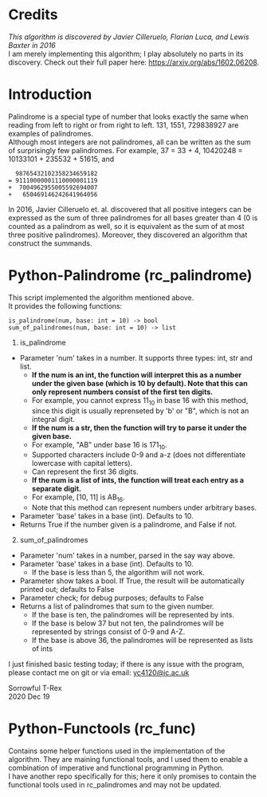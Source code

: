 # Credits

*This algorithm is discovered by Javier Cilleruelo, Florian Luca, and Lewis Baxter in 2016*  
I am merely implementing this algorithm; I play absolutely no parts in its discovery.
Check out their full paper here: https://arxiv.org/abs/1602.06208.

# Introduction

Palindrome is a special type of number that looks exactly the same when reading from left to right or from right to left. 131, 1551, 729838927 are examples of palindromes.  
Although most integers are not palindromes, all can be written as the sum of surprisingly few palindromes. For example, 37 = 33 + 4, 10420248 = 10133101 + 235532 + 51615, and  
```
  98765432102358234659182  
= 91110000001110000001119  
+  7004962955005592694007  
+   650469146242641964056  
```

In 2016, Javier Cilleruelo et. al. discovered that all positive integers can be expressed as the sum of three palindromes for all bases greater than 4 (0 is counted as a palindrom as well, so it is equivalent as the sum of at most three positive palindromes). Moreover, they discovered an algorithm that construct the summands.

# Python-Palindrome (rc_palindrome)
This script implemented the algorithm mentioned above.  
It provides the following functions:
```
is_palindrome(num, base: int = 10) -> bool
sum_of_palindromes(num, base: int = 10) -> list
```

1. is_palindrome
  + Parameter 'num' takes in a number. It supports three types: int, str and list.  
    + **If the num is an int, the function will interpret this as a number under the given base (which is 10 by default). Note that this can only represent numbers consist of the first ten digits.**  
    + For example, you cannot express 11<sub>10</sub> in base 16 with this method, since this digit is usually reprenseted by 'b' or "B", which is not an integral digit.  
    + **If the num is a str, then the function will try to parse it under the given base.**
    + For example, "AB" under base 16 is 171<sub>10</sub>.  
    + Supported characters include 0-9 and a-z (does not differentiate lowercase with capital letters).  
    + Can represent the first 36 digits.  
    + **If the num is a list of ints, the function will treat each entry as a separate digit.**  
    + For example, [10, 11] is AB<sub>16</sub>.  
    + Note that this method can represent numbers under arbitrary bases.  
  + Parameter 'base' takes in a base (int). Defaults to 10.  
  + Returns True if the number given is a palindrome, and False if not.  
2. sum_of_palindromes  
  + Parameter 'num' takes in a number, parsed in the say way above.  
  + Parameter 'base' takes in a base (int). Defaults to 10.  
    + If the base is less than 5, the algorithm will not work.  
  + Parameter show takes a bool. If True, the result will be automatically printed out; defaults to False  
  + Parameter check; for debug purposes; defaults to False  
  + Returns a list of palindromes that sum to the given number.  
    + If the base is ten, the palindromes will be represented by ints.  
    + If the base is below 37 but not ten, the palindromes will be represented by strings consist of 0-9 and A-Z.  
    + If the base is above 36, the palindromes will be represented as lists of ints  

I just finished basic testing today; if there is any issue with the program, please contact me on git or via email: yc4120@ic.ac.uk  

Sorrowful T-Rex  
2020 Dec 19  

# Python-Functools (rc_func)  

Contains some helper functions used in the implementation of the algorithm. 
They are maining functional tools, and I used them to enable a combination of imperative and functional programming in Python.  
I have another repo specifically for this; here it only promises to contain the functional tools used in rc_palindromes and may not be updated.  
